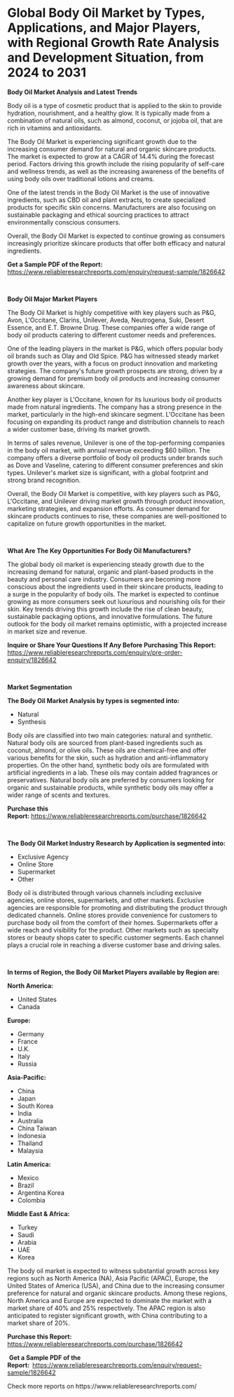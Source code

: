 <p><h1>Global Body Oil Market by Types, Applications, and Major Players, with Regional Growth Rate Analysis and Development Situation, from 2024 to 2031</h1></p><p><strong>Body Oil Market Analysis and Latest Trends</strong></p>
<p><p>Body oil is a type of cosmetic product that is applied to the skin to provide hydration, nourishment, and a healthy glow. It is typically made from a combination of natural oils, such as almond, coconut, or jojoba oil, that are rich in vitamins and antioxidants.</p><p>The Body Oil Market is experiencing significant growth due to the increasing consumer demand for natural and organic skincare products. The market is expected to grow at a CAGR of 14.4% during the forecast period. Factors driving this growth include the rising popularity of self-care and wellness trends, as well as the increasing awareness of the benefits of using body oils over traditional lotions and creams.</p><p>One of the latest trends in the Body Oil Market is the use of innovative ingredients, such as CBD oil and plant extracts, to create specialized products for specific skin concerns. Manufacturers are also focusing on sustainable packaging and ethical sourcing practices to attract environmentally conscious consumers.</p><p>Overall, the Body Oil Market is expected to continue growing as consumers increasingly prioritize skincare products that offer both efficacy and natural ingredients.</p></p>
<p><strong>Get a Sample PDF of the Report:&nbsp;</strong> <a href="https://www.reliableresearchreports.com/enquiry/request-sample/1826642">https://www.reliableresearchreports.com/enquiry/request-sample/1826642</a></p>
<p>&nbsp;</p>
<p><strong>Body Oil Major Market Players</strong></p>
<p><p>The Body Oil Market is highly competitive with key players such as P&G, Avon, L'Occitane, Clarins, Unilever, Aveda, Neutrogena, Suki, Desert Essence, and E.T. Browne Drug. These companies offer a wide range of body oil products catering to different customer needs and preferences.</p><p>One of the leading players in the market is P&G, which offers popular body oil brands such as Olay and Old Spice. P&G has witnessed steady market growth over the years, with a focus on product innovation and marketing strategies. The company's future growth prospects are strong, driven by a growing demand for premium body oil products and increasing consumer awareness about skincare.</p><p>Another key player is L'Occitane, known for its luxurious body oil products made from natural ingredients. The company has a strong presence in the market, particularly in the high-end skincare segment. L'Occitane has been focusing on expanding its product range and distribution channels to reach a wider customer base, driving its market growth.</p><p>In terms of sales revenue, Unilever is one of the top-performing companies in the body oil market, with annual revenue exceeding $60 billion. The company offers a diverse portfolio of body oil products under brands such as Dove and Vaseline, catering to different consumer preferences and skin types. Unilever's market size is significant, with a global footprint and strong brand recognition.</p><p>Overall, the Body Oil Market is competitive, with key players such as P&G, L'Occitane, and Unilever driving market growth through product innovation, marketing strategies, and expansion efforts. As consumer demand for skincare products continues to rise, these companies are well-positioned to capitalize on future growth opportunities in the market.</p></p>
<p>&nbsp;</p>
<p><strong>What Are The Key Opportunities For Body Oil Manufacturers?</strong></p>
<p><p>The global body oil market is experiencing steady growth due to the increasing demand for natural, organic and plant-based products in the beauty and personal care industry. Consumers are becoming more conscious about the ingredients used in their skincare products, leading to a surge in the popularity of body oils. The market is expected to continue growing as more consumers seek out luxurious and nourishing oils for their skin. Key trends driving this growth include the rise of clean beauty, sustainable packaging options, and innovative formulations. The future outlook for the body oil market remains optimistic, with a projected increase in market size and revenue.</p></p>
<p><strong>Inquire or Share Your Questions If Any Before Purchasing This Report:</strong> <a href="https://www.reliableresearchreports.com/enquiry/pre-order-enquiry/1826642">https://www.reliableresearchreports.com/enquiry/pre-order-enquiry/1826642</a></p>
<p>&nbsp;</p>
<p><strong>Market Segmentation</strong></p>
<p><strong>The Body Oil Market Analysis by types is segmented into:</strong></p>
<p><ul><li>Natural</li><li>Synthesis</li></ul></p>
<p><p>Body oils are classified into two main categories: natural and synthetic. Natural body oils are sourced from plant-based ingredients such as coconut, almond, or olive oils. These oils are chemical-free and offer various benefits for the skin, such as hydration and anti-inflammatory properties. On the other hand, synthetic body oils are formulated with artificial ingredients in a lab. These oils may contain added fragrances or preservatives. Natural body oils are preferred by consumers looking for organic and sustainable products, while synthetic body oils may offer a wider range of scents and textures.</p></p>
<p><strong>Purchase this Report:&nbsp;</strong><a href="https://www.reliableresearchreports.com/purchase/1826642">https://www.reliableresearchreports.com/purchase/1826642</a></p>
<p>&nbsp;</p>
<p><strong>The Body Oil Market Industry Research by Application is segmented into:</strong></p>
<p><ul><li>Exclusive Agency</li><li>Online Store</li><li>Supermarket</li><li>Other</li></ul></p>
<p><p>Body oil is distributed through various channels including exclusive agencies, online stores, supermarkets, and other markets. Exclusive agencies are responsible for promoting and distributing the product through dedicated channels. Online stores provide convenience for customers to purchase body oil from the comfort of their homes. Supermarkets offer a wide reach and visibility for the product. Other markets such as specialty stores or beauty shops cater to specific customer segments. Each channel plays a crucial role in reaching a diverse customer base and driving sales.</p></p>
<p>&nbsp;</p>
<p><strong>In terms of Region, the Body Oil Market Players available by Region are:</strong></p>
<p>
    <p> <strong> North America: </strong>
        <ul>
            <li>United States</li>
            <li>Canada</li>
        </ul>
        </p> 
    <p> <strong> Europe: </strong>
        <ul>
            <li>Germany</li>
            <li>France</li>
            <li>U.K.</li>
            <li>Italy</li>
            <li>Russia</li>
        </ul>
        </p> 
    <p> <strong> Asia-Pacific: </strong>
        <ul>
            <li>China</li>
            <li>Japan</li>
            <li>South Korea</li>
            <li>India</li>
            <li>Australia</li>
            <li>China Taiwan</li>
            <li>Indonesia</li>
            <li>Thailand</li>
            <li>Malaysia</li>
        </ul>
        </p> 
    <p> <strong> Latin America: </strong>
        <ul>
            <li>Mexico</li>
            <li>Brazil</li>
            <li>Argentina Korea</li>
            <li>Colombia</li>
        </ul>
        </p> 
    <p> <strong> Middle East & Africa: </strong>
        <ul>
            <li>Turkey</li>
            <li>Saudi</li>
            <li>Arabia</li>
            <li>UAE</li>
            <li>Korea</li>
        </ul>
    </p>
    </p>
<p><p>The body oil market is expected to witness substantial growth across key regions such as North America (NA), Asia Pacific (APAC), Europe, the United States of America (USA), and China due to the increasing consumer preference for natural and organic skincare products. Among these regions, North America and Europe are expected to dominate the market with a market share of 40% and 25% respectively. The APAC region is also anticipated to register significant growth, with China contributing to a market share of 20%.</p></p>
<p><strong>Purchase this Report: </strong><a href="https://www.reliableresearchreports.com/purchase/1826642">https://www.reliableresearchreports.com/purchase/1826642</a></p>
<p>&nbsp;<strong>Get a Sample PDF of the Report:&nbsp;&nbsp;</strong><a href="https://www.reliableresearchreports.com/enquiry/request-sample/1826642">https://www.reliableresearchreports.com/enquiry/request-sample/1826642</a></p>
<p><strong></strong></p>
<p>Check more reports on https://www.reliableresearchreports.com/</p>